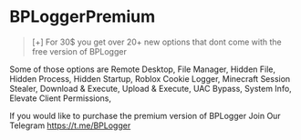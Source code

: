 # BPLoggerPremium
> [+] For 30$ you get over 20+ new options that dont come with the free version of BPLogger


Some of those options are
Remote Desktop,
File Manager,
Hidden File,
Hidden Process,
Hidden Startup,
Roblox Cookie Logger,
Minecraft Session Stealer,
Download & Execute,
Upload & Execute,
UAC Bypass,
System Info,
Elevate Client Permissions,

If you would like to purchase the premium version of BPLogger
Join Our Telegram https://t.me/BPLogger
